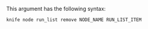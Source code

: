 This argument has the following syntax:

``` bash
knife node run_list remove NODE_NAME RUN_LIST_ITEM
```